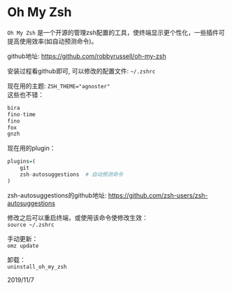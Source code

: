 # Oh My Zsh

`Oh My Zsh` 是一个开源的管理zsh配置的工具，使终端显示更个性化，一些插件可提高使用效率(如自动预测命令)。  

github地址: https://github.com/robbyrussell/oh-my-zsh  

安装过程看github即可, 可以修改的配置文件: `~/.zshrc`  

现在用的主题: `ZSH_THEME="agnoster"`  
这些也不错：  
```r
bira
fino-time
fino
fox
gnzh
```

现在用的plugin：  
```r
plugins=(
    git
    zsh-autosuggestions  # 自动预测命令
)
```

zsh-autosuggestions的github地址: https://github.com/zsh-users/zsh-autosuggestions  


修改之后可以重启终端，或使用该命令使修改生效：  
`source ~/.zshrc`  

手动更新：  
`omz update`  

卸载：  
`uninstall_oh_my_zsh`  


2019/11/7  
